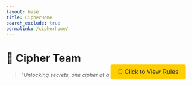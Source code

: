 ```yaml
---
layout: base
title: CipherHome
search_exclude: true
permalink: /cipherhome/
---
```


# 🔐 **Cipher Team**


> *"Unlocking secrets, one cipher at a time."*

<!-- Rules Button -->
<div style="display: flex; justify-content: center; margin-top: -50px; margin-left: 250px;">
    <button id="rulesButton" style="padding: 10px 20px; background-color: #ffce00; color: #27293d; border: none; border-radius: 5px; font-size: 1.2em; cursor: pointer;">
        📜 Click to View Rules
    </button>
</div>

<!-- Modal Structure -->
<div id="rulesModal" style="display: none; position: fixed; top: 0; left: 0; width: 100%; height: 100%; background-color: rgba(0, 0, 0, 0.7); z-index: 1000; justify-content: center; align-items: center;">
    <div style="background-color: #00021D; padding: 20px; border-radius: 10px; width: 400px; color: #ffffff; position: relative;">
        <h2 style="margin-top: 0;">Rules of the Cipher Forum</h2>
        <ul>
            <li>Respect all members and their opinions.</li>
            <li>No spamming or irrelevant content.</li>
            <li>Stay on topic and keep discussions related to ciphers.</li>
            <li>Help others in the community when possible.</li>
            <li>No sharing answers to level!</li>
            <li>Have fun and enjoy decoding!</li>
            

        </ul>
        <button id="closeModal" style="padding: 5px 10px; background-color: #ff6b6b; color: #ffffff; border: none; border-radius: 5px; cursor: pointer; position: absolute; top: 10px; right: 10px;">✖️ Close</button>
    </div>
</div>

<!-- JavaScript to Handle Modal -->
<script>
    document.getElementById('rulesButton').onclick = function() {
        document.getElementById('rulesModal').style.display = 'flex';
    };

    document.getElementById('closeModal').onclick = function() {
        document.getElementById('rulesModal').style.display = 'none';
    };

    // Close modal when clicking outside of it
    window.onclick = function(event) {
        if (event.target === document.getElementById('rulesModal')) {
            document.getElementById('rulesModal').style.display = 'none';
        }
    };
</script>

---

<div style="display: block; margin-left: auto; margin-right: auto;">
    <img src="https://pngimg.com/uploads/anonymous_mask/small/anonymous_mask_PNG23.png" alt="Cipher Background" />
</div>
### 🛠 Announcements 🛠
<div style="background-color: #27293d; padding: 20px; border-radius: 8px; border: 2px solid #ffce00; color: #e0e0e0;">
🔒 **Current Challenge**: Crack today’s cipher within the hour!  
🕒 **Next Update**: New challenge releases every hour!  
💡 **Hint**: Pay attention to every detail...
</div>

---

## 📜 Level Progression 📜

### **Start Your Journey**  
> *"Every great decoder was once a beginner!"*

---

<div style="display: flex; justify-content: center; gap: 40px; padding: 20px;">
    <!-- Coding Tips Section -->
    <div style="flex: 1; max-width: 200px; background-color: #1e1f2b; padding: 15px; border-radius: 8px; color: #ffffff;">
        ### 🧠 Coding Tips
        - **Stay Curious**: Each cipher has a unique solution.
        - **Use Caesar Shift**: Try shifting letters to reveal patterns.
        - **Frequency Analysis**: Common letters may reveal clues.
    </div>

    <!-- Level Buttons Section -->
    <div style="flex: 2;">
        <!-- Level Buttons Container -->
        <div style="display: flex; flex-direction: column; align-items: center; gap: 20px; width: 100%;">
          <!-- Level 1 Button -->
<a href="/flocker_frontend/levelone/" style="text-decoration: none;">
    <div style="display: flex; align-items: center; background-color: #e1f7d5; color: #005500; width: 100%; padding: 20px; border-radius: 10px; border: 2px solid #a0d99a; text-align: left; box-shadow: 0 4px 8px rgba(0,0,0,0.2); font-size: 1.2em;">
        <div style="flex-grow: 1;">
            <strong>Level 1: Beginner 🌱</strong><br>
            🌐 Intro to basic ciphers.<br>
            💡 Start your journey.
        </div>
        <div style="font-size: 2em; padding-left: 20px;">⬇️</div>
    </div>
</a>

<!-- Level 2 Button -->
<a href="/flocker_frontend/leveltwo/" style="text-decoration: none;">
    <div style="display: flex; align-items: center; background-color: #d9f1ff; color: #004466; width: 100%; padding: 20px; border-radius: 10px; border: 2px solid #8ecae6; text-align: left; box-shadow: 0 4px 8px rgba(0,0,0,0.2); font-size: 1.2em;">
        <div style="flex-grow: 1;">
            <strong>Level 2: Novice 💻</strong><br>
            ➡️ Decode harder puzzles.<br>
            📜 Rise up the ranks.
        </div>
        <div style="font-size: 2em; padding-left: 20px;">⬇️</div>
    </div>
</a>

<!-- Level 3 Button -->
<a href="/flocker_frontend/levelthree/" style="text-decoration: none;">
    <div style="display: flex; align-items: center; background-color: #ffefcc; color: #664400; width: 100%; padding: 20px; border-radius: 10px; border: 2px solid #ffa500; text-align: left; box-shadow: 0 4px 8px rgba(0,0,0,0.2); font-size: 1.2em;">
        <div style="flex-grow: 1;">
            <strong>Level 3: Intermediate 🔐</strong><br>
            🧩 Tackle complex codes.<br>
            🎯 Sharpen your skills.
        </div>
        <div style="font-size: 2em; padding-left: 20px;">⬇️</div>
    </div>
</a>

<!-- Level 4 Button -->
<a href="/flocker_frontend/levelfour/" style="text-decoration: none;">
    <div style="display: flex; align-items: center; background-color: #ffc8c8; color: #550000; width: 100%; padding: 20px; border-radius: 10px; border: 2px solid #ff6961; text-align: left; box-shadow: 0 4px 8px rgba(0,0,0,0.2); font-size: 1.2em;">
        <div style="flex-grow: 1;">
            <strong>Level 4: Pro 🚀</strong><br>
            ➡️ Advanced encryption skills.<br>
            ⚔️ Join the elite!
        </div>
        <div style="font-size: 2em; padding-left: 20px;">⬇️</div>
    </div>
</a>

<!-- Level 5 Button -->
<a href="/flocker_frontend/levelfive/" style="text-decoration: none;">
    <div style="display: flex; align-items: center; background-color: #d3d3d3; color: #333333; width: 100%; padding: 20px; border-radius: 10px; border: 2px solid #707070; text-align: left; box-shadow: 0 4px 8px rgba(0,0,0,0.2); font-size: 1.2em;">
        <div style="flex-grow: 1;">
            <strong>Level 5: Expert ⚔️</strong><br>
            🏆 Master challenging codes.<br>
            🌌 Only for the skilled!
        </div>
        <div style="font-size: 2em; padding-left: 20px;">⬇️</div>
    </div>
</a>

<!-- Level 6 Button -->
<a href="/flocker_frontend/levelsix/" style="text-decoration: none;">
    <div style="display: flex; align-items: center; background-color: #cce0ff; color: #003366; width: 100%; padding: 20px; border-radius: 10px; border: 2px solid #66b2ff; text-align: left; box-shadow: 0 4px 8px rgba(0,0,0,0.2); font-size: 1.2em;">
        <div style="flex-grow: 1;">
            <strong>Level 6: Master 🔥</strong><br>
            💥 Conquer supreme puzzles.<br>
            🏅 Rare skills required!
        </div>
        <div style="font-size: 2em; padding-left: 20px;">⬇️</div>
    </div>
</a>

<!-- Level 7 Button -->
<a href="/flocker_frontend/levelseven/" style="text-decoration: none;">
    <div style="display: flex; align-items: center; background-color: #e6c9d4; color: #6d003b; width: 100%; padding: 20px; border-radius: 10px; border: 2px solid #bc5090; text-align: left; box-shadow: 0 4px 8px rgba(0,0,0,0.2); font-size: 1.2em;">
        <div style="flex-grow: 1;">
            <strong>Level 7: Grand-Master 🏅</strong><br>
            🎖️ Face ultimate codes.<br>
            🏆 Legends are made here.
        </div>
        <div style="font-size: 2em; padding-left: 20px;">⬇️</div>
    </div>
</a>

<!-- Level 8 Button -->
<a href="/flocker_frontend/leveleight/" style="text-decoration: none;">
    <div style="display: flex; align-items: center; background-color: #ffbaba; color: #a10000; width: 100%; padding: 20px; border-radius: 10px; border: 2px solid #e63946; text-align: left; box-shadow: 0 4px 8px rgba(0,0,0,0.2); font-size: 1.2em;">
        <div style="flex-grow: 1;">
            <strong>Level 8: Alpha 👑</strong><br>
            🌠 Beyond mastery.<br>
            💪 Enter cipher elite!
        </div>
        <div style="font-size: 2em; padding-left: 20px;">⬇️</div>
    </div>
</a>

<!-- Level 9 Button -->
<a href="/flocker_frontend/levelnine/" style="text-decoration: none;">
    <div style="display: flex; align-items: center; background-color: #d6d4e0; color: #4e4b9b; width: 100%; padding: 20px; border-radius: 10px; border: 2px solid #6a5acd; text-align: left; box-shadow: 0 4px 8px rgba(0,0,0,0.2); font-size: 1.2em;">
        <div style="flex-grow: 1;">
            <strong>Level 9: God ✨</strong><br>
            ☄️ Celestial cipher powers.<br>
            🌌 Only the chosen survive.
        </div>
        <div style="font-size: 2em; padding-left: 20px;">⬇️</div>
    </div>
</a>

<!-- Level 10 Button -->
<a href="/flocker_frontend/levelten/" style="text-decoration: none;">
    <div style="display: flex; align-items: center; background-color: #0a0a0a; color: #ffd700; width: 100%; padding: 20px; border-radius: 10px; border: 2px solid #6b6b6b; text-align: left; box-shadow: 0 4px 8px rgba(0,0,0,0.2); font-size: 1.2em;">
        <div style="flex-grow: 1;">
            <strong>Level 10: SIGMA 🌌</strong><br>
            🌟 Final cipher legend.<br>
            💥 Ultimate skill awaits.
        </div>
        <div style="font-size: 2em; padding-left: 20px;"></div>
    </div>
</a>

    <!-- Additional Tips Section -->
    <div style="flex: 1; max-width: 200px; background-color: #1e1f2b; padding: 15px; border-radius: 8px; color: #ffffff;">
        ### 🔍 Cipher Tips
        - **Patterns Matter**: Look for repeating letter groups.
        - **Letter Pairings**: Some ciphers swap letters.
        - **Use Frequency Tools**: Online tools can help!
    </div>
</div>

---

**Instructions:**

1. **Level Up**: Solve challenges to progress.
2. **Adding Levels**: To add a level, copy any of the above blocks, change the details, and place it in the sequence.

---

### 🔗 Useful Links 🔗

- [Cipher Resources](https://example.com/resources) <!-- Replace with actual URLs -->
- [Challenge Archive](https://example.com/archive) 
- [Community Forum](https://example.com/forum) 

---

**Stay Sharp, Cipher Specialist!** 🧩
